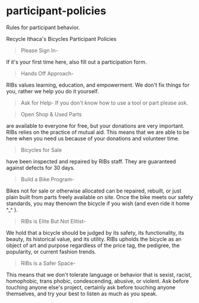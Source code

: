# participant-policies
Rules for participant behavior.

Recycle Ithaca's Bicycles
Participant Policies

> Please Sign In-

If it's your first time here, also
fill out a participation form.

> Hands Off Approach-

RIBs values learning,
education, and empowerment. We don't fix things
for you, rather we help you do it yourself.

> Ask for Help- If you don't know how to use a
tool or part please ask.

> Open Shop & Used Parts

are available to
everyone for free, but your donations
are very important. RIBs relies on the practice
of mutual aid. This means that we are able to be
here when you need us because of your donations
and volunteer time.

> Bicycles for Sale

have been inspected and
repaired by RIBs staff. They are guaranteed against
defects for 30 days.

> Build a Bike Program-

Bikes not for sale or
otherwise allocated can be repaired, rebuilt, or just
plain built from parts freely available on site. Once
the bike meets our safety standards, you may thenown the bicycle if you wish (and even ride it home
^_^ ).

> RIBs is Elite But Not Elitist-

We hold
that a bicycle should be judged by its safety, its
functionality, its beauty, its historical value, and its
utility. RIBs upholds the bicycle as an object of art
and purpose regardless of the price tag, the
pedigree, the popularity, or current fashion trends.

> RIBs is a Safer Space-

This means that we
don't tolerate language or behavior that is sexist,
racist, homophobic, trans phobic, condescending,
abusive, or violent. Ask before touching anyone
else's project, certainly ask before touching anyone
themselves, and try your best to listen as much as
you speak.
